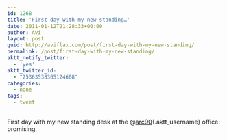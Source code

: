 ```yaml
---
id: 1268
title: 'First day with my new standing…'
date: 2011-01-12T21:28:33+00:00
author: Avi
layout: post
guid: http://aviflax.com/post/first-day-with-my-new-standing/
permalink: /post/first-day-with-my-new-standing/
aktt_notify_twitter:
  - 'yes'
aktt_twitter_id:
  - "25363538365124608"
categories:
  - none
tags:
  - tweet
---
```

First day with my new standing desk at the @[arc90](http://twitter.com/arc90){.aktt_username} office: promising.